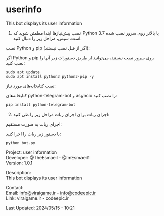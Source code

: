 # userinfo
This bot displays its user information 

1. نصب پیش‌نیازها
ابتدا مطمئن شوید که Python 3.7 یا بالاتر روی سرور نصب شده است. سپس، مراحل زیر را دنبال کنید:

نصب Python و pip (اگر از قبل نصب نیستند):

اگر Python و pip روی سرور نصب نیستند، می‌توانید از طریق دستورات زیر آنها را نصب کنید:
```
sudo apt update
sudo apt install python3 python3-pip -y
```
نصب کتابخانه‌های مورد نیاز:

کتابخانه‌های python-telegram-bot و asyncio را نصب کنید:
```
pip install python-telegram-bot
```
2. اجرای ربات
برای اجرای ربات مراحل زیر را طی کنید:

اجرای ربات به صورت مستقیم:

با دستور زیر ربات را اجرا کنید:
```
python bot.py
```

Project: user information                                 
Developer: @TheEsmaeil - @ImEsmaeil1                      
Version: 1.0.1                                           
                                                            
Description:                                              
This bot displays its user information                   
                                                         
Contact:                                                  
Email: info@viraigame.ir - info@codeepic.ir              
Link:  viraigame.ir - codeepic.ir                         
                                                          
Last Updated: 2024/05/15 - 10:21                          
